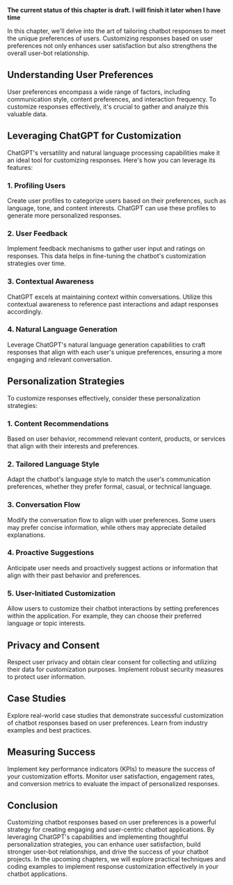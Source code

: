 **The current status of this chapter is draft. I will finish it later when I have time**

In this chapter, we'll delve into the art of tailoring chatbot responses to meet the unique preferences of users. Customizing responses based on user preferences not only enhances user satisfaction but also strengthens the overall user-bot relationship.

Understanding User Preferences
------------------------------

User preferences encompass a wide range of factors, including communication style, content preferences, and interaction frequency. To customize responses effectively, it's crucial to gather and analyze this valuable data.

Leveraging ChatGPT for Customization
------------------------------------

ChatGPT's versatility and natural language processing capabilities make it an ideal tool for customizing responses. Here's how you can leverage its features:

### 1. Profiling Users

Create user profiles to categorize users based on their preferences, such as language, tone, and content interests. ChatGPT can use these profiles to generate more personalized responses.

### 2. User Feedback

Implement feedback mechanisms to gather user input and ratings on responses. This data helps in fine-tuning the chatbot's customization strategies over time.

### 3. Contextual Awareness

ChatGPT excels at maintaining context within conversations. Utilize this contextual awareness to reference past interactions and adapt responses accordingly.

### 4. Natural Language Generation

Leverage ChatGPT's natural language generation capabilities to craft responses that align with each user's unique preferences, ensuring a more engaging and relevant conversation.

Personalization Strategies
--------------------------

To customize responses effectively, consider these personalization strategies:

### 1. Content Recommendations

Based on user behavior, recommend relevant content, products, or services that align with their interests and preferences.

### 2. Tailored Language Style

Adapt the chatbot's language style to match the user's communication preferences, whether they prefer formal, casual, or technical language.

### 3. Conversation Flow

Modify the conversation flow to align with user preferences. Some users may prefer concise information, while others may appreciate detailed explanations.

### 4. Proactive Suggestions

Anticipate user needs and proactively suggest actions or information that align with their past behavior and preferences.

### 5. User-Initiated Customization

Allow users to customize their chatbot interactions by setting preferences within the application. For example, they can choose their preferred language or topic interests.

Privacy and Consent
-------------------

Respect user privacy and obtain clear consent for collecting and utilizing their data for customization purposes. Implement robust security measures to protect user information.

Case Studies
------------

Explore real-world case studies that demonstrate successful customization of chatbot responses based on user preferences. Learn from industry examples and best practices.

Measuring Success
-----------------

Implement key performance indicators (KPIs) to measure the success of your customization efforts. Monitor user satisfaction, engagement rates, and conversion metrics to evaluate the impact of personalized responses.

Conclusion
----------

Customizing chatbot responses based on user preferences is a powerful strategy for creating engaging and user-centric chatbot applications. By leveraging ChatGPT's capabilities and implementing thoughtful personalization strategies, you can enhance user satisfaction, build stronger user-bot relationships, and drive the success of your chatbot projects. In the upcoming chapters, we will explore practical techniques and coding examples to implement response customization effectively in your chatbot applications.
